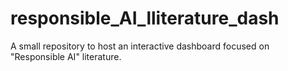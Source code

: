 # responsible_AI_lliterature_dash
A small repository to host an interactive dashboard focused on "Responsible AI" literature.
